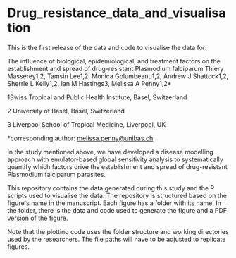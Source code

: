 # Drug_resistance_data_and_visualisation

This is the first release of the data and code to visualise the data for:

The influence of biological, epidemiological, and treatment factors on the establishment and spread of drug-resistant Plasmodium falciparum Thiery Masserey1,2, Tamsin Lee1,2, Monica Golumbeanu1,2, Andrew J Shattock1,2, Sherrie L Kelly1,2, Ian M Hastings3, Melissa A Penny1,2* 

1Swiss Tropical and Public Health Institute, Basel, Switzerland 

2 University of Basel, Basel, Switzerland 

3 Liverpool School of Tropical Medicine, Liverpool, UK 

*corresponding author: melissa.penny@unibas.ch


In the study mentioned above, we have developed a disease modelling approach with emulator-based global sensitivity analysis to systematically quantify which factors drive the establishment and spread of drug-resistant Plasmodium falciparum parasites.


This repository contains the data generated during this study and the R scripts used to visualise the data. The repository is structured based on the figure's name in the manuscript. Each figure has a folder with its name. In the folder, there is the data and code used to generate the figure and a PDF version of the figure.


Note that the plotting code uses the folder structure and working directories used by the researchers. The file paths will have to be adjusted to replicate figures.



